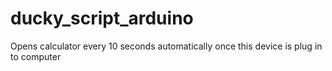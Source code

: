 # ducky_script_arduino
Opens calculator every 10 seconds automatically once this device is plug in to computer 
